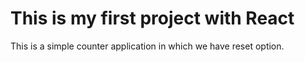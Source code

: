 # This is my first project with React 

This is a simple counter application in which we have reset option.


